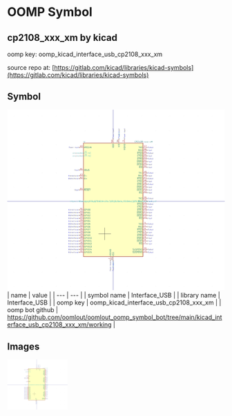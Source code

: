 # OOMP Symbol  
## cp2108_xxx_xm  by kicad  
  
oomp key: oomp_kicad_interface_usb_cp2108_xxx_xm  
  
source repo at: [https://gitlab.com/kicad/libraries/kicad-symbols](https://gitlab.com/kicad/libraries/kicad-symbols)  
## Symbol  
  
[![working.png](working_600.png)](working.png)  
| name | value | 
| --- | --- | 
| symbol name | Interface_USB | 
| library name | Interface_USB | 
| oomp key | oomp_kicad_interface_usb_cp2108_xxx_xm | 
| oomp bot github | https://github.com/oomlout/oomlout_oomp_symbol_bot/tree/main/kicad_interface_usb_cp2108_xxx_xm/working | 
## Images  
  
[![working.png](working_140.png)](working.png)  

